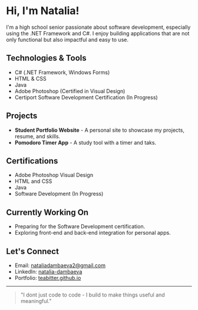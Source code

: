 # Hi, I'm Natalia!
I'm a high school senior passionate about software development, especially using the .NET Framework and C#. I enjoy building applications that are not only functional but also impactful and easy to use.

## Technologies & Tools
- C# (.NET Framework, Windows Forms)
- HTML & CSS
- Java
- Adobe Photoshop (Certified in Visual Design)
- Certiport Software Development Certification (In Progress)

## Projects
- **Student Portfolio Website** - A personal site to showcase my projects, resume, and skills.
- **Pomodoro Timer App** - A study tool with a timer and taks.

## Certifications
- Adobe Photoshop Visual Design
- HTML and CSS
- Java
- Software Development (In Progress)

## Currently Working On
- Preparing for the Software Development certification.
- Exploring front-end and back-end integration for personal apps.

## Let's Connect
- Email: [nataliadambaeva2@gmail.com](mailto:nataliadambaeva2@gmail.com)
- LinkedIn: [natalia-dambaeva](linkedin.com/in/natalia-dambaeva)
- Portfolio: [teabitter.github.io](teabitter.github.io)

---
> "I dont just code to code - I build to make things useful and meaningful."
